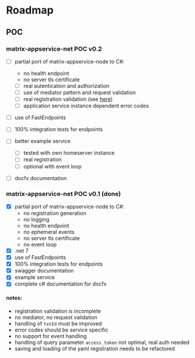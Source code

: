 # Roadmap

## POC

### matrix-appservice-net POC v0.2

- [ ] partial port of matrix-appservice-node to C#: 
    - no health endpoint
    - no server tls certificate
    - [ ] real autentication and authorization
    - [ ] use of mediator pattern and request validation
    - [ ] real registration validation (see [here](https://spec.matrix.org/v1.3/appendices/#common-namespaced-identifier-grammar))
    - [ ] application service instance dependent error codes
- [ ] use of FastEndpoints
- [ ] 100% integration tests for endpoints 
- [ ] better example service
    - [ ] tested with own homeserver instance
    - [ ] real registration
    - [ ] optional with event loop 
- [ ] docfx documentation


### matrix-appservice-net POC v0.1 (done)

- [x] partial port of matrix-appservice-node to C#: 
    - no registration generation
    - no logging
    - no health endpoint
    - no ephemeral events
    - no server tls certificate
    - no event loop
- [x] .net 7
- [x] use of FastEndpoints
- [x] 100% integration tests for endpoints 
- [x] swagger documentation
- [x] example service
- [x] complete c# documentation for docfx

#### notes:

- registration validation is incomplete
- no mediator, no request validation
- handling of `txnId` must be improved
- error codes should be service specific
- no support for event handling
- handling of query parameter `access_token` not optimal, real auth needed
- saving and loading of the yaml registration needs to be refactored
